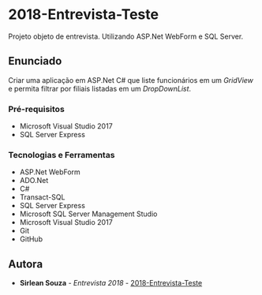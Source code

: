 # 2018-Entrevista-Teste
Projeto objeto de entrevista. Utilizando ASP.Net WebForm e SQL Server.

## Enunciado 
Criar uma aplicação em ASP.Net C# que liste funcionários em um *GridView* e permita filtrar por filiais listadas em um *DropDownList*.

### Pré-requisitos
* Microsoft Visual Studio 2017
* SQL Server Express

### Tecnologias e Ferramentas
* ASP.Net WebForm
* ADO.Net
* C#
* Transact-SQL
* SQL Server Express
* Microsoft SQL Server Management Studio
* Microsoft Visual Studio 2017
* Git
* GitHub

## Autora
* **Sirlean Souza** - *Entrevista 2018* - [2018-Entrevista-Teste](https://github.com/Sirlean/2018-Entrevista-Teste)
